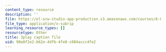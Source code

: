 ```yaml
---
content_type: resource
description: ''
file: https://ol-ocw-studio-app-production.s3.amazonaws.com/courses/6-01sc-introduction-to-electrical-engineering-and-computer-science-i-spring-2011/98e8f2e2b62e4dfb4fe0c084accc4fe2_Y9r9dO7KQj4.srt
file_type: application/x-subrip
learning_resource_types: []
resourcetype: Other
title: 3play caption file
uid: 98e8f2e2-b62e-4dfb-4fe0-c084accc4fe2
---
```

